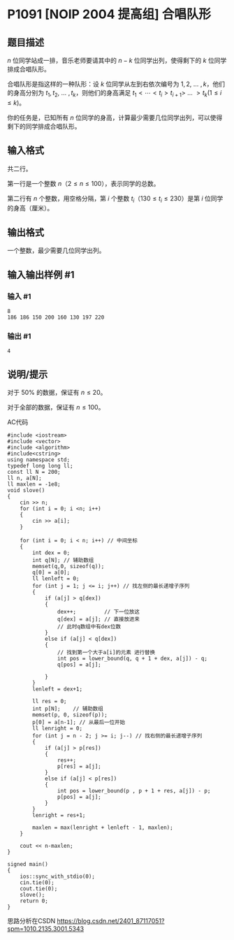 # P1091 [NOIP 2004 提高组] 合唱队形

## 题目描述

$n$ 位同学站成一排，音乐老师要请其中的 $n-k$ 位同学出列，使得剩下的 $k$ 位同学排成合唱队形。

合唱队形是指这样的一种队形：设 $k$ 位同学从左到右依次编号为 $1,2,$ … $,k$，他们的身高分别为 $t_1,t_2,$ … $,t_k$，则他们的身高满足 $t_1< \cdots <t_i>t_{i+1}>$ … $>t_k(1\le i\le k)$。

你的任务是，已知所有 $n$ 位同学的身高，计算最少需要几位同学出列，可以使得剩下的同学排成合唱队形。

## 输入格式

共二行。

第一行是一个整数 $n$（$2\le n\le100$），表示同学的总数。

第二行有 $n$ 个整数，用空格分隔，第 $i$ 个整数 $t_i$（$130\le t_i\le230$）是第 $i$ 位同学的身高（厘米）。

## 输出格式

一个整数，最少需要几位同学出列。

## 输入输出样例 #1

### 输入 #1

```
8
186 186 150 200 160 130 197 220
```

### 输出 #1

```
4
```

## 说明/提示

对于 $50\%$ 的数据，保证有 $n \le 20$。

对于全部的数据，保证有 $n \le 100$。

AC代码
```
#include <iostream>
#include <vector>
#include <algorithm>
#include<cstring>
using namespace std;
typedef long long ll;
const ll N = 200;
ll n, a[N];
ll maxlen = -1e8;
void slove()
{
    cin >> n;
    for (int i = 0; i <n; i++)
    {
        cin >> a[i];
    }

    for (int i = 0; i < n; i++) // 中间坐标
    {
        int dex = 0;
        int q[N]; // 辅助数组
        memset(q,0, sizeof(q));
        q[0] = a[0];
        ll lenleft = 0;
        for (int j = 1; j <= i; j++) // 找左侧的最长递增子序列
        {
            if (a[j] > q[dex])
            {
                dex++;         // 下一位放这
                q[dex] = a[j]; // 直接放进来
                // 此时q数组中有dex位数
            }
            else if (a[j] < q[dex])
            {
                // 找到第一个大于a[i]的元素 进行替换
                int pos = lower_bound(q, q + 1 + dex, a[j]) - q;
                q[pos] = a[j];
               
            }
        }
        lenleft = dex+1;

        ll res = 0;
        int p[N];    // 辅助数组
        memset(p, 0, sizeof(p));
        p[0] = a[n-1]; // 从最后一位开始
        ll lenright = 0;
        for (int j = n - 2; j >= i; j--) // 找右侧的最长递增子序列
        {
            if (a[j] > p[res])
            {
                res++;
                p[res] = a[j];
            }
            else if (a[j] < p[res])
            {
                int pos = lower_bound(p , p + 1 + res, a[j]) - p;
                p[pos] = a[j];
            }
        }
        lenright = res+1;

        maxlen = max(lenright + lenleft - 1, maxlen);
    }

    cout << n-maxlen;
}

signed main()
{
    ios::sync_with_stdio(0);
    cin.tie(0);
    cout.tie(0);
    slove();
    return 0;
}
```

思路分析在CSDN  https://blog.csdn.net/2401_87117051?spm=1010.2135.3001.5343
